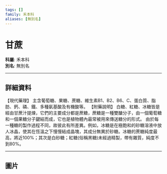```yaml
---
tags: []
family: 禾本科
aliases: [無別名]
---
```


# 甘蔗

**科屬**: 禾本科  
**別名**: 無別名  

---

## 詳細資料
【現代藥理】
主含葡萄糖、果糖、蔗糖、維生素B1、B2、B6、C、蛋白質、脂肪、鈣、磷、鐵、多種氨基酸及有機酸等。
【附藥說明】
白糖、紅糖、冰糖皆是經由甘蔗汁提煉，它們的主要成分都是蔗糖，蔗糖是一種雙醣分子，由一個葡萄糖和一個果糖分子鍵結而成，它也是植物體內最常被用來傳送糖分的形式。
由於每一種糖的製作過程不同，故彼此有所差異。例如，冰糖是在極飽和的砂糖溶液中放人冰晶，使其在恆溫之下慢慢結成晶塊，其成分無異於砂糖。冰糖的蔗糖純度最高，將近100%；其次是白砂糖；紅糖(俗稱黑糖)未經過精製，帶有雜質，純度不到80%。

---

## 圖片
